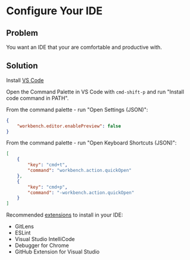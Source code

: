 # Configure Your IDE

## Problem

You want an IDE that your are comfortable and productive with.

## Solution

Install [VS Code](https://code.visualstudio.com/)

Open the Command Palette in VS Code with `cmd-shift-p` and run "Install code command in PATH".

From the command palette - run "Open Settings (JSON)":

```json
{
    "workbench.editor.enablePreview": false
}
```

From the command palette - run "Open Keyboard Shortcuts (JSON)":

```json
[
    {
        "key": "cmd+t",
        "command": "workbench.action.quickOpen"
    },
    {
        "key": "cmd+p",
        "command": "-workbench.action.quickOpen"
    }
]
```

Recommended [extensions](https://marketplace.visualstudio.com) to install in your IDE:

* GitLens
* ESLint
* Visual Studio IntelliCode
* Debugger for Chrome
* GitHub Extension for Visual Studio
